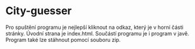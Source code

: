 # City-guesser
Pro spuštění programu je nejlepší kliknout na odkaz, který je v horní části stránky. Úvodní strana je index.html. Součástí programu je i program v javě. Program také lze stáhnout pomocí souboru zip.
